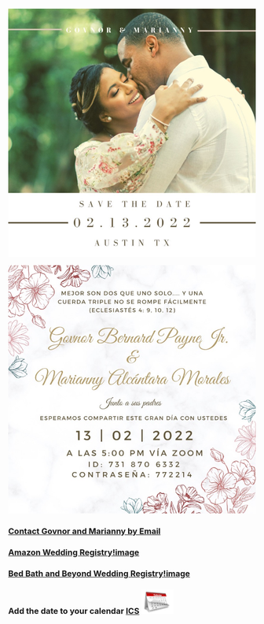 
![image](images/2.jpeg)

![image](images/3.jpeg)

### [Contact Govnor and Marianny by Email](mailto:govnorpayne@gmail.com)

### [Amazon Wedding Registry](https://www.amazon.com/wedding/share/GovnorandMarianny)[!image](images/amazon.png) 
### [Bed Bath and Beyond Wedding Registry](https://www.bedbathandbeyond.com/store/giftregistry/viewregistryguest/550446398)[!image](images/bedbath.jpeg) 

### Add the date to your calendar [ICS](images/GovnorMariannyWedding.ics) [![image](images/calendar-icon-png-4125.png)](images/GovnorMariannyWedding.ics)
